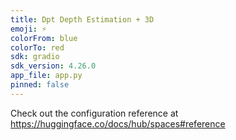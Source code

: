 ```yaml
---
title: Dpt Depth Estimation + 3D
emoji: ⚡
colorFrom: blue
colorTo: red
sdk: gradio
sdk_version: 4.26.0
app_file: app.py
pinned: false
---
```


Check out the configuration reference at https://huggingface.co/docs/hub/spaces#reference
